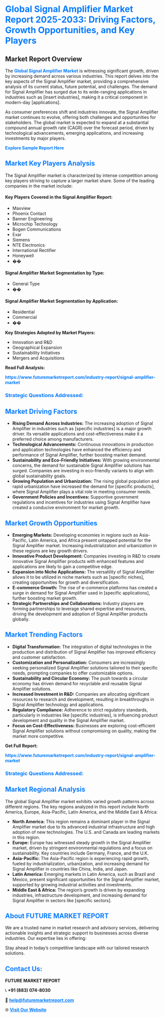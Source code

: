 <h1 style="color: #007BFF;">Global Signal Amplifier Market Report 2025-2033: Driving Factors, Growth Opportunities, and Key Players</h1>

<section id="overview">
<h2>Market Report Overview</h2>
<p>The <a href="https://www.futuremarketreport.com/industry-report/signal-amplifier-market" style="color: #007BFF; text-decoration: none;"><strong>Global Signal Amplifier Market</strong></a> is witnessing significant growth, driven by increasing demand across various industries. This report delves into the key aspects of the Signal Amplifier market, providing a comprehensive analysis of its current status, future potential, and challenges. The demand for Signal Amplifier has surged due to its wide-ranging applications in industries such as [insert industries], making it a critical component in modern-day [applications].</p>
<p>As consumer preferences shift and industries innovate, the Signal Amplifier market continues to evolve, offering both challenges and opportunities for stakeholders. The global market is expected to expand at a substantial compound annual growth rate (CAGR) over the forecast period, driven by technological advancements, emerging applications, and increasing investments by major players.</p>
</section>

<section id="overview">
<p><a href="https://www.futuremarketreport.com/request-sample/reportId=113774" style="color: #007BFF; text-decoration: none;"><strong>Explore Sample Report Here</strong></a></p>
</section>

<section id="key-players">
<h2 style="color: #007BFF;">Market Key Players Analysis</h2>
<p>The Signal Amplifier market is characterized by intense competition among key players striving to capture a larger market share. Some of the leading companies in the market include:</p>
<h4>Key Players Covered in the Signal Amplifier Report:</h4>
<ul><li>Maxview</li><li>Phoenix Contact</li><li>Banner Engineering</li><li>Microchip Technology</li><li>Bogen Communications</li><li>Exar</li><li>Siemens</li><li>NTE Electronics</li><li>International Rectifier</li><li>Honeywell</li><li>��</li></ul>
<h4>Signal Amplifier Market Segmentation by Type:</h4>
<ul><li>General Type</li><li>��</li></ul>

<h4>Signal Amplifier Market Segmentation by Application:</h4>
<ul><li>Residential</li><li>Commercial</li><li>��</li></ul>
<p><strong>Key Strategies Adopted by Market Players:</strong></p>
<ul>
<li>Innovation and R&D</li>
<li>Geographical Expansion</li>
<li>Sustainability Initiatives</li>
<li>Mergers and Acquisitions</li>
</ul>
</section>

<section>
<p><strong>Read Full Analysis: </strong></p><a href="https://www.futuremarketreport.com/industry-report/signal-amplifier-market" style="color: #007BFF; text-decoration: none;"><strong>https://www.futuremarketreport.com/industry-report/signal-amplifier-market</strong></a>
<h3 style="color: #007BFF;">Strategic Questions Addressed:</h3>
</section>

<section id="driving-factors">
<h2 style="color: #007BFF;">Market Driving Factors</h2>
<ul>
<li><strong>Rising Demand Across Industries:</strong> The increasing adoption of Signal Amplifier in industries such as [specific industries] is a major growth driver. Its versatile applications and cost-effectiveness make it a preferred choice among manufacturers.</li>
<li><strong>Technological Advancements:</strong> Continuous innovations in production and application technologies have enhanced the efficiency and performance of Signal Amplifier, further boosting market demand.</li>
<li><strong>Sustainability and Eco-Friendly Initiatives:</strong> With growing environmental concerns, the demand for sustainable Signal Amplifier solutions has surged. Companies are investing in eco-friendly variants to align with global sustainability goals.</li>
<li><strong>Growing Population and Urbanization:</strong> The rising global population and rapid urbanization have increased the demand for [specific products], where Signal Amplifier plays a vital role in meeting consumer needs.</li>
<li><strong>Government Policies and Incentives:</strong> Supportive government regulations and incentives for industries using Signal Amplifier have created a conducive environment for market growth.</li>
</ul>
</section>

<section id="growth-opportunities">
<h2 style="color: #007BFF;">Market Growth Opportunities</h2>
<ul>
<li><strong>Emerging Markets:</strong> Developing economies in regions such as Asia-Pacific, Latin America, and Africa present untapped potential for the Signal Amplifier market. Increasing industrialization and urbanization in these regions are key growth drivers.</li>
<li><strong>Innovative Product Development:</strong> Companies investing in R&D to create innovative Signal Amplifier products with enhanced features and applications are likely to gain a competitive edge.</li>
<li><strong>Expansion into Niche Applications:</strong> The versatility of Signal Amplifier allows it to be utilized in niche markets such as [specific niches], creating opportunities for growth and diversification.</li>
<li><strong>E-commerce Growth:</strong> The rise of e-commerce platforms has created a surge in demand for Signal Amplifier used in [specific applications], further boosting market growth.</li>
<li><strong>Strategic Partnerships and Collaborations:</strong> Industry players are forming partnerships to leverage shared expertise and resources, driving the development and adoption of Signal Amplifier products globally.</li>
</ul>
</section>

<section id="trending-factors">
<h2 style="color: #007BFF;">Market Trending Factors</h2>
<ul>
<li><strong>Digital Transformation:</strong> The integration of digital technologies in the production and distribution of Signal Amplifier has improved efficiency and customer satisfaction.</li>
<li><strong>Customization and Personalization:</strong> Consumers are increasingly seeking personalized Signal Amplifier solutions tailored to their specific needs, prompting companies to offer customizable options.</li>
<li><strong>Sustainability and Circular Economy:</strong> The push towards a circular economy has driven demand for recyclable and reusable Signal Amplifier solutions.</li>
<li><strong>Increased Investment in R&D:</strong> Companies are allocating significant resources to research and development, resulting in breakthroughs in Signal Amplifier technology and applications.</li>
<li><strong>Regulatory Compliance:</strong> Adherence to strict regulatory standards, particularly in industries like [specific industries], is influencing product development and quality in the Signal Amplifier market.</li>
<li><strong>Focus on Cost-Effectiveness:</strong> Businesses are exploring cost-efficient Signal Amplifier solutions without compromising on quality, making the market more competitive.</li>
</ul>
</section>

<section>
<p><strong>Get Full Report: </strong></p><a href="https://www.futuremarketreport.com/industry-report/signal-amplifier-market" style="color: #007BFF; text-decoration: none;"><strong>https://www.futuremarketreport.com/industry-report/signal-amplifier-market</strong></a>
<h3 style="color: #007BFF;">Strategic Questions Addressed:</h3>
</section>


<section id="regional-analysis">
<h2 style="color: #007BFF;">Market Regional Analysis</h2>
<p>The global Signal Amplifier market exhibits varied growth patterns across different regions. The key regions analyzed in this report include North America, Europe, Asia-Pacific, Latin America, and the Middle East & Africa:</p>
<ul>
<li><strong>North America:</strong> This region remains a dominant player in the Signal Amplifier market due to its advanced industrial infrastructure and high adoption of new technologies. The U.S. and Canada are leading markets in this region.</li>
<li><strong>Europe:</strong> Europe has witnessed steady growth in the Signal Amplifier market, driven by stringent environmental regulations and a focus on sustainability. Key countries include Germany, France, and the U.K.</li>
<li><strong>Asia-Pacific:</strong> The Asia-Pacific region is experiencing rapid growth, fueled by industrialization, urbanization, and increasing demand for Signal Amplifier in countries like China, India, and Japan.</li>
<li><strong>Latin America:</strong> Emerging markets in Latin America, such as Brazil and Mexico, present significant opportunities for the Signal Amplifier market, supported by growing industrial activities and investments.</li>
<li><strong>Middle East & Africa:</strong> The region’s growth is driven by expanding industries, infrastructure development, and increasing demand for Signal Amplifier in sectors like [specific sectors].</li>
</ul>
</section>

<footer>
<h2 style="color: #007BFF;">About FUTURE MARKET REPORT</h2>
<p>We are a trusted name in market research and advisory services, delivering actionable insights and strategic support to businesses across diverse industries. Our expertise lies in offering:</p>

<p>Stay ahead in today’s competitive landscape with our tailored research solutions.</p>

<h2 style="color: #007BFF;">Contact Us:</h2>
<p><strong>FUTURE MARKET REPORT</strong></p>
<p>📞 <strong>+91 (883) 074-8030</strong></p>
<p>📧 <strong><a href="mailto:help@futuremarketreport.com" style="color: #007BFF;">help@futuremarketreport.com</a></strong></p>
<p>🌐 <strong><a href="https://www.futuremarketreport.com/" style="color: #007BFF;">Visit Our Website</a></strong></p>
</footer>